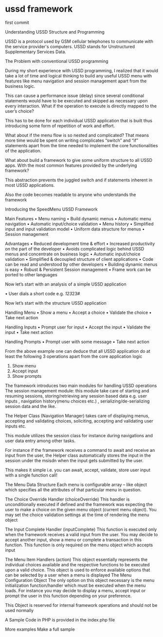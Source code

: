 # ussd framework
first commit

Understanding USSD Structure and Programming

USSD is a protocol used by GSM cellular telephones to communicate with the service provider's computers. USSD stands for Unstructured Supplementary Services Data.


The Problem with conventional USSD programming

During my short experience with USSD programming, I realized that it would take a lot of time and logical thinking to build any useful USSD menu with features like menu navigation and session management apart from the business logic.

This can cause a performance issue (delay) since several conditional statements would have to be executed and skipped as necessary upon every interaction. What if the operation to execute is directly mapped to the user’s choice?

This has to be done for each individual USSD application that is built thus introducing some form of repetition of work and effort.

What about if the menu flow is so nested and complicated? That means more time would be spent on writing complicates “switch” and “if” statements apart from the time needed to implement the core functionalities of the application.

What about build a framework to give some uniform structure to all USSD apps. With the most common features provided by the underlying framework?

This abstraction prevents the juggled switch and if statements inherent in most USSD applications.

Also the code becomes readable to anyone who understands the framework


Introducing the SpeedMenu USSD Framework


Main Features
•	Menu naming
•	Build dynamic menus
•	Automatic menu navigation
•	Automatic input/choice validation
•	Menu history
•	Simplified input and input validation model
•	Uniform data structure for menus
•	Session management








Advantages
•	Reduced development time & effort
•	Increased productivity on the part of the developer
•	Avoids complicated logic behind USSD menus and concentrate on business logic
•	Automatic input/choice validation
•	Simplified & decoupled structure of client applications
•	Code can be read and understood by other developers
•	Building dynamic menus is easy
•	Robust & Persistent Session management
•	Frame work can be ported to other languages


Now let’s start with an analysis of a simple USSD application

•	User dials a short code e.g. *123*23#


Now let’s start with the structure USSD application

Handling Menu
•	Show a menu
•	Accept a choice
•	Validate the choice
•	Take next action

Handling Inputs
•	Prompt user for input
•	Accept  the input
•	Validate the input
•	Take next action



Handling Prompts
•	Prompt user with some message
•	Take next action


From the above example one can deduce that all USSD application do at least the following 3 operations apart from the core application logic
1.	Show menu
2.	Accept input
3.	Show prompts

The framework introduces two main modules for handling USSD operations
The session management module: this module take care of starting and resuming sessions, storing/retrieving any session based data e.g. user inputs , navigation history(menu choices etc.) , serializing/de-serializing session data and the like.


The Helper Class (Navigation Manager) takes care of displaying menus, accepting and validating choices, soliciting, accepting and validating user inputs etc.

This module utilizes the session class for instance during navigations and user data entry among other tasks.

For instance if the framework receives a command to await and receive an input from the user, the Helper class automatically stores the input in the session under the msisdn when the input gets submitted by the user.

This makes it simple i.e. you can await, accept, validate, store user input with a single function call!





The Menu Data Structure
Each menu is configurable array – like object which specifies all the attributes of that particular menu in question.








The Choice Override Handler (choiceOverride)
This handler is unconditionally executed if defined and the framework was expecting the user to make a choice on the given menu object (current menu object).
You may set the choice validation settings at the time of rendering the menu object

The Input Complete Handler (inputComplete)
This function is executed only when the framework receives a valid input from the user. You may decide to accept another input, show a menu or complete a transaction in this function.
This function is only required on the menu object which accepts input



The Menu Item Handlers (action)
This object essentially represents the individual choices available and the respective functions to be executed upon a valid choice.
This object is used to enforce available options that can be selected by a user when a menu is displayed
The Menu Configuration Object
The only option on this object necessary is the menu initialization function/handler which must be executed when the menu loads. For instance you may decide to display a menu, accept input or prompt the user in this function depending on your preference.

This Object is reserved for internal framework operations and should not be used normally






A Sample Code in PHP is provided in the index.php file
















More examples 
Make a full sample
